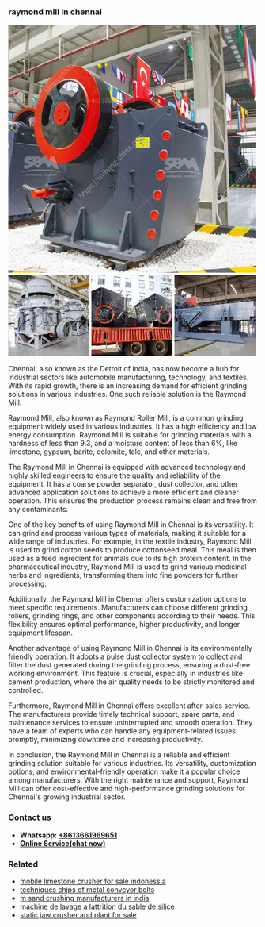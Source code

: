 <h3>raymond mill in chennai</h3><img src='1706767093.jpg' alt=''><p>Chennai, also known as the Detroit of India, has now become a hub for industrial sectors like automobile manufacturing, technology, and textiles. With its rapid growth, there is an increasing demand for efficient grinding solutions in various industries. One such reliable solution is the Raymond Mill.</p><p>Raymond Mill, also known as Raymond Roller Mill, is a common grinding equipment widely used in various industries. It has a high efficiency and low energy consumption. Raymond Mill is suitable for grinding materials with a hardness of less than 9.3, and a moisture content of less than 6%, like limestone, gypsum, barite, dolomite, talc, and other materials.</p><p>The Raymond Mill in Chennai is equipped with advanced technology and highly skilled engineers to ensure the quality and reliability of the equipment. It has a coarse powder separator, dust collector, and other advanced application solutions to achieve a more efficient and cleaner operation. This ensures the production process remains clean and free from any contaminants.</p><p>One of the key benefits of using Raymond Mill in Chennai is its versatility. It can grind and process various types of materials, making it suitable for a wide range of industries. For example, in the textile industry, Raymond Mill is used to grind cotton seeds to produce cottonseed meal. This meal is then used as a feed ingredient for animals due to its high protein content. In the pharmaceutical industry, Raymond Mill is used to grind various medicinal herbs and ingredients, transforming them into fine powders for further processing.</p><p>Additionally, the Raymond Mill in Chennai offers customization options to meet specific requirements. Manufacturers can choose different grinding rollers, grinding rings, and other components according to their needs. This flexibility ensures optimal performance, higher productivity, and longer equipment lifespan.</p><p>Another advantage of using Raymond Mill in Chennai is its environmentally friendly operation. It adopts a pulse dust collector system to collect and filter the dust generated during the grinding process, ensuring a dust-free working environment. This feature is crucial, especially in industries like cement production, where the air quality needs to be strictly monitored and controlled.</p><p>Furthermore, Raymond Mill in Chennai offers excellent after-sales service. The manufacturers provide timely technical support, spare parts, and maintenance services to ensure uninterrupted and smooth operation. They have a team of experts who can handle any equipment-related issues promptly, minimizing downtime and increasing productivity.</p><p>In conclusion, the Raymond Mill in Chennai is a reliable and efficient grinding solution suitable for various industries. Its versatility, customization options, and environmental-friendly operation make it a popular choice among manufacturers. With the right maintenance and support, Raymond Mill can offer cost-effective and high-performance grinding solutions for Chennai's growing industrial sector.</p><h3>Contact us</h3><ul><li><strong>Whatsapp:&nbsp;<a href="https://wa.me/8613661969651">+8613661969651</a></strong></li><li><a href="https://swt.shibang-china.com/?git&amp;zhl&amp;raymond mill in chennai"><strong>Online Service(chat now)</strong></a></li></ul><h3>Related</h3><ul><li><a href='mobile limestone crusher for sale indonessia.md'>mobile limestone crusher for sale indonessia</a></li><li><a href='techniques chips of metal conveyor belts.md'>techniques chips of metal conveyor belts</a></li><li><a href='m sand crushing manufacturers in india.md'>m sand crushing manufacturers in india</a></li><li><a href='machine de lavage a lattrition du sable de silice.md'>machine de lavage a lattrition du sable de silice</a></li><li><a href='static jaw crusher and plant for sale.md'>static jaw crusher and plant for sale</a></li></ul>